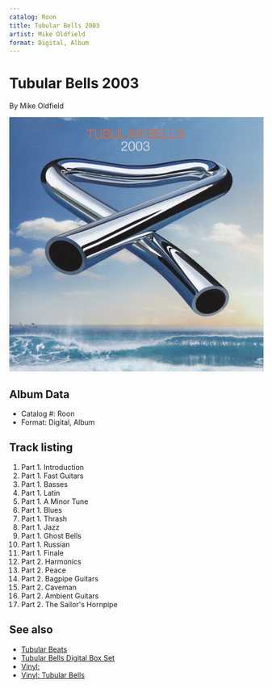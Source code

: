 ```yaml
---
catalog: Roon
title: Tubular Bells 2003
artist: Mike Oldfield
format: Digital, Album
---
```


# Tubular Bells 2003

By Mike Oldfield

![](../../assets/albumcovers/Mike_Oldfield-Tubular_Bells_2003.png)

## Album Data

- Catalog #: Roon
- Format: Digital, Album


## Track listing


1. Part 1. Introduction
2. Part 1. Fast Guitars
3. Part 1. Basses
4. Part 1. Latin
5. Part 1. A Minor Tune
6. Part 1. Blues
7. Part 1. Thrash
8. Part 1. Jazz
9. Part 1. Ghost Bells
10. Part 1. Russian
11. Part 1. Finale
12. Part 2. Harmonics
13. Part 2. Peace
14. Part 2. Bagpipe Guitars
15. Part 2. Caveman
16. Part 2. Ambient Guitars
17. Part 2. The Sailor's Hornpipe


## See also

- [Tubular Beats](Tubular_Beats.md)
- [Tubular Bells Digital Box Set](Tubular_Bells_Digital_Box_Set.md)
- [Vinyl: ](../../Vinyl/Mike_Oldfield/Mike_Oldfield.md)
- [Vinyl: Tubular Bells](../../Vinyl/Mike_Oldfield/Tubular_Bells.md)

